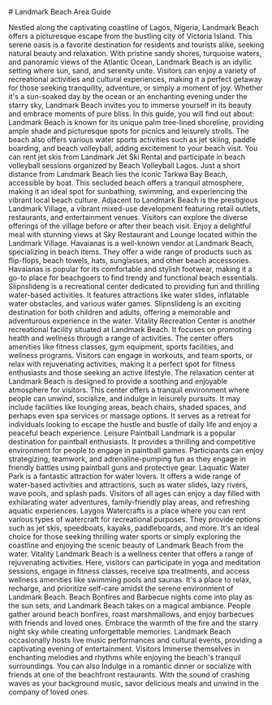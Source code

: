 \# Landmark Beach Area Guide

Nestled along the captivating coastline of Lagos, Nigeria, Landmark Beach offers a picturesque escape from the bustling city of Victoria Island. This serene oasis is a favorite destination for residents and tourists alike, seeking natural beauty and relaxation. With pristine sandy shores, turquoise waters, and panoramic views of the Atlantic Ocean, Landmark Beach is an idyllic setting where sun, sand, and serenity unite. Visitors can enjoy a variety of recreational activities and cultural experiences, making it a perfect getaway for those seeking tranquility, adventure, or simply a moment of joy. Whether it's a sun\-soaked day by the ocean or an enchanting evening under the starry sky, Landmark Beach invites you to immerse yourself in its beauty and embrace moments of pure bliss. In this guide, you will find out about: Landmark Beach is known for its unique palm tree\-lined shoreline, providing ample shade and picturesque spots for picnics and leisurely strolls. The beach also offers various water sports activities such as jet skiing, paddle boarding, and beach volleyball, adding excitement to your beach visit. You can rent jet skis from Landmark Jet Ski Rental and participate in beach volleyball sessions organized by Beach Volleyball Lagos. Just a short distance from Landmark Beach lies the iconic Tarkwa Bay Beach, accessible by boat. This secluded beach offers a tranquil atmosphere, making it an ideal spot for sunbathing, swimming, and experiencing the vibrant local beach culture. Adjacent to Landmark Beach is the prestigious Landmark Village, a vibrant mixed\-use development featuring retail outlets, restaurants, and entertainment venues. Visitors can explore the diverse offerings of the village before or after their beach visit. Enjoy a delightful meal with stunning views at Sky Restaurant and Lounge located within the Landmark Village. Havaianas is a well\-known vendor at Landmark Beach, specializing in beach items. They offer a wide range of products such as flip\-flops, beach towels, hats, sunglasses, and other beach accessories. Havaianas is popular for its comfortable and stylish footwear, making it a go\-to place for beachgoers to find trendy and functional beach essentials. Slipnslideng is a recreational center dedicated to providing fun and thrilling water\-based activities. It features attractions like water slides, inflatable water obstacles, and various water games. Slipnslideng is an exciting destination for both children and adults, offering a memorable and adventurous experience in the water. Vitality Recreation Center is another recreational facility situated at Landmark Beach. It focuses on promoting health and wellness through a range of activities. The center offers amenities like fitness classes, gym equipment, sports facilities, and wellness programs. Visitors can engage in workouts, and team sports, or relax with rejuvenating activities, making it a perfect spot for fitness enthusiasts and those seeking an active lifestyle. The relaxation center at Landmark Beach is designed to provide a soothing and enjoyable atmosphere for visitors. This center offers a tranquil environment where people can unwind, socialize, and indulge in leisurely pursuits. It may include facilities like lounging areas, beach chairs, shaded spaces, and perhaps even spa services or massage options. It serves as a retreat for individuals looking to escape the hustle and bustle of daily life and enjoy a peaceful beach experience. Leisure Paintball Landmark is a popular destination for paintball enthusiasts. It provides a thrilling and competitive environment for people to engage in paintball games. Participants can enjoy strategizing, teamwork, and adrenaline\-pumping fun as they engage in friendly battles using paintball guns and protective gear. Laquatic Water Park is a fantastic attraction for water lovers. It offers a wide range of water\-based activities and attractions, such as water slides, lazy rivers, wave pools, and splash pads. Visitors of all ages can enjoy a day filled with exhilarating water adventures, family\-friendly play areas, and refreshing aquatic experiences. Laygos Watercrafts is a place where you can rent various types of watercraft for recreational purposes. They provide options such as jet skis, speedboats, kayaks, paddleboards, and more. It's an ideal choice for those seeking thrilling water sports or simply exploring the coastline and enjoying the scenic beauty of Landmark Beach from the water. Vitality Landmark Beach is a wellness center that offers a range of rejuvenating activities. Here, visitors can participate in yoga and meditation sessions, engage in fitness classes, receive spa treatments, and access wellness amenities like swimming pools and saunas. It's a place to relax, recharge, and prioritize self\-care amidst the serene environment of Landmark Beach. Beach Bonfires and Barbecue nights come into play as the sun sets, and Landmark Beach takes on a magical ambiance. People gather around beach bonfires, roast marshmallows, and enjoy barbecues with friends and loved ones. Embrace the warmth of the fire and the starry night sky while creating unforgettable memories. Landmark Beach occasionally hosts live music performances and cultural events, providing a captivating evening of entertainment. Visitors Immerse themselves in enchanting melodies and rhythms while enjoying the beach's tranquil surroundings. You can also Indulge in a romantic dinner or socialize with friends at one of the beachfront restaurants. With the sound of crashing waves as your background music, savor delicious meals and unwind in the company of loved ones.